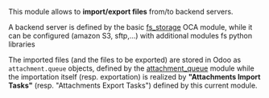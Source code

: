 This module allows to **import/export files** from/to backend servers.

A backend server is defined by the basic
[fs_storage](https://github.com/OCA/storage/tree/16.0/fs_storage) OCA
module, while it can be configured (amazon S3, sftp,...) with additional
modules fs python libraries

The imported files (and the files to be exported) are stored in Odoo as
`attachment.queue` objects, defined by the
[attachment_queue](https://github.com/OCA/server-tools/tree/16.0/attachment_queue)
module while the importation itself (resp. exportation) is realized by
**"Attachments Import Tasks"** (resp. "Attachments Export Tasks")
defined by this current module.
